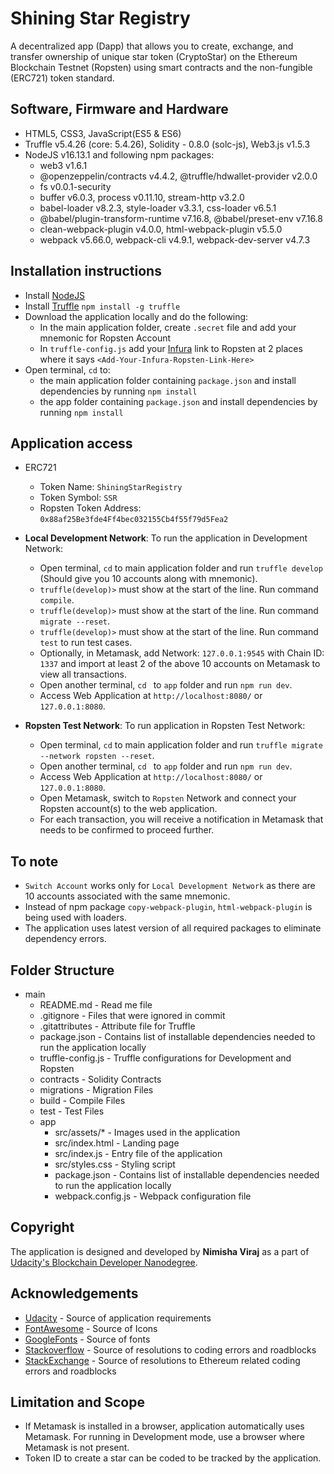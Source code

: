 # Shining Star Registry
A decentralized app (Dapp) that allows you to create, exchange, and transfer ownership of unique star token (CryptoStar) on the Ethereum Blockchain Testnet (Ropsten) using smart contracts and the non-fungible (ERC721) token standard.


## Software, Firmware and Hardware

* HTML5, CSS3, JavaScript(ES5 & ES6)
* Truffle v5.4.26 (core: 5.4.26), Solidity - 0.8.0 (solc-js), Web3.js v1.5.3
* NodeJS v16.13.1 and following npm packages:
  * web3 v1.6.1
  * @openzeppelin/contracts v4.4.2, @truffle/hdwallet-provider v2.0.0
  * fs v0.0.1-security
  * buffer v6.0.3, process v0.11.10, stream-http v3.2.0
  * babel-loader v8.2.3, style-loader v3.3.1, css-loader v6.5.1
  * @babel/plugin-transform-runtime v7.16.8, @babel/preset-env v7.16.8
  * clean-webpack-plugin v4.0.0, html-webpack-plugin v5.5.0
  * webpack v5.66.0, webpack-cli v4.9.1, webpack-dev-server v4.7.3


## Installation instructions

* Install [NodeJS](https://nodejs.org/)
* Install [Truffle](https://trufflesuite.com/index.html) `npm install -g truffle`
* Download the application locally and do the following:
  * In the main application folder, create `.secret` file and add your mnemonic for Ropsten Account
  * In `truffle-config.js` add your [Infura](https://infura.io/) link to Ropsten at 2 places where it says `<Add-Your-Infura-Ropsten-Link-Here>`
* Open terminal, `cd` to:
  * the main application folder containing `package.json` and install dependencies by running `npm install`
  * the app folder containing `package.json` and install dependencies by running `npm install`


## Application access

* ERC721
  * Token Name: `ShiningStarRegistry`
  * Token Symbol: `SSR`
  * Ropsten Token Address: `0x88af25Be3fde4Ff4bec032155Cb4f55f79d5Fea2`

* **Local Development Network**: To run the application in Development Network:
  * Open terminal, `cd` to main application folder and run `truffle develop` (Should give you 10 accounts along with mnemonic).
  * `truffle(develop)>` must show at the start of the line. Run command `compile`.
  * `truffle(develop)>` must show at the start of the line. Run command `migrate --reset`.
  * `truffle(develop)>` must show at the start of the line. Run command `test` to run test cases.
  * Optionally, in Metamask, add Network: `127.0.0.1:9545` with Chain ID: `1337` and import at least 2 of the above 10 accounts on Metamask to view all transactions.
  * Open another terminal, `cd ` to `app` folder and run `npm run dev`.
  * Access Web Application at `http://localhost:8080/` or  `127.0.0.1:8080`.

* **Ropsten Test Network**: To run application in Ropsten Test Network:
  * Open terminal, `cd` to main application folder and run `truffle migrate --network ropsten --reset`.
  * Open another terminal, `cd ` to `app` folder and run `npm run dev`.
  * Access Web Application at `http://localhost:8080/` or  `127.0.0.1:8080`.
  * Open Metamask, switch to `Ropsten` Network and connect your Ropsten account(s) to the web application.
  * For each transaction, you will receive a notification in Metamask that needs to be confirmed to proceed further.

## To note

  * `Switch Account` works only for `Local Development Network` as there are 10 accounts associated with the same mnemonic.
  * Instead of npm package `copy-webpack-plugin`, `html-webpack-plugin` is being used with loaders.
  * The application uses latest version of all required packages to eliminate dependency errors.


## Folder Structure

* main
  * README.md - Read me file
  * .gitignore - Files that were ignored in commit
  * .gitattributes - Attribute file for Truffle
  * package.json - Contains list of installable dependencies needed to run the application locally
  * truffle-config.js - Truffle configurations for Development and Ropsten
  * contracts - Solidity Contracts
  * migrations - Migration Files
  * build - Compile Files
  * test - Test Files
  * app
    * src/assets/* - Images used in the application
    * src/index.html - Landing page
    * src/index.js - Entry file of the application
    * src/styles.css - Styling script
    * package.json - Contains list of installable dependencies needed to run the application locally
    * webpack.config.js - Webpack configuration file


## Copyright

The application is designed and developed by **Nimisha Viraj** as a part of [Udacity's Blockchain Developer Nanodegree](https://www.udacity.com/course/blockchain-developer-nanodegree--nd1309).


## Acknowledgements

* [Udacity](https://udacity.com) - Source of application requirements
* [FontAwesome](https://fontawesome.com/) - Source of Icons
* [GoogleFonts](https://fonts.google.com/) - Source of fonts
* [Stackoverflow](https://stackoverflow.com/) - Source of resolutions to coding errors and roadblocks
* [StackExchange](ethereum.stackexchange.com) - Source of resolutions to Ethereum related coding errors and roadblocks


## Limitation and Scope

* If Metamask is installed in a browser, application automatically uses Metamask. For running in Development mode, use a browser where Metamask is not present.
* Token ID to create a star can be coded to be tracked by the application.
